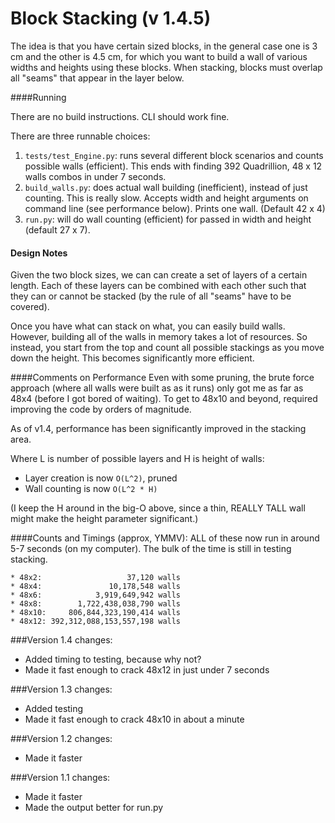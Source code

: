 # Block Stacking (v 1.4.5)

The idea is that you have certain sized blocks, in the general case one is 3 cm and the other is 4.5 cm, for which you want to build a wall of various widths and heights using these blocks. When stacking, blocks must overlap all  "seams" that appear in the layer below. 

####Running

There are no build instructions. CLI should work fine.  

There are three runnable choices:

1. `tests/test_Engine.py`: runs several different block scenarios and counts possible walls (efficient). This ends with finding 392 Quadrillion, 48 x 12 walls combos in under 7 seconds.
2. `build_walls.py`: does actual wall building (inefficient), instead of just counting. This is really slow. Accepts width and height arguments on command line (see performance below). Prints one wall. (Default 42 x 4) 
3. `run.py`: will do wall counting (efficient) for passed in width and height (default 27 x 7).   

#### Design Notes
Given the two block sizes, we can can create a set of layers of a certain length. Each of these layers can be combined with each other such that they can or cannot be stacked (by the rule of all "seams" have to be covered). 

Once you have what can stack on what, you can easily build walls. However, building all of the walls in memory takes a lot of resources. So instead, you start from the top and count all possible stackings as you move down the height. This becomes significantly more efficient.


####Comments on Performance
Even with some pruning, the brute force approach (where all walls were built as as it runs) only got me as far as 48x4 (before I got bored of waiting). To get to 48x10 and beyond, required improving the code by orders of magnitude. 

As of v1.4, performance has been significantly improved in the stacking area. 

Where L is number of possible layers and H is height of walls:

* Layer creation is now ```O(L^2)```, pruned
* Wall counting is now ```O(L^2 * H)```

(I keep the H around in the big-O above, since a thin, REALLY TALL wall might make the height parameter significant.)

####Counts and Timings (approx, YMMV):
ALL of these now run in around 5-7 seconds (on my computer). The bulk of the time is still in testing stacking.

```
* 48x2:                   37,120 walls
* 48x4:               10,178,548 walls
* 48x6:            3,919,649,942 walls
* 48x8:        1,722,438,038,790 walls
* 48x10:     806,844,323,190,414 walls
* 48x12: 392,312,088,153,557,198 walls
```

###Version 1.4 changes:
* Added timing to testing, because why not?
* Made it fast enough to crack 48x12 in just under 7 seconds

###Version 1.3 changes:
* Added testing
* Made it fast enough to crack 48x10 in about a minute

###Version 1.2 changes:
* Made it faster

###Version 1.1 changes:
* Made it faster
* Made the output better for run.py